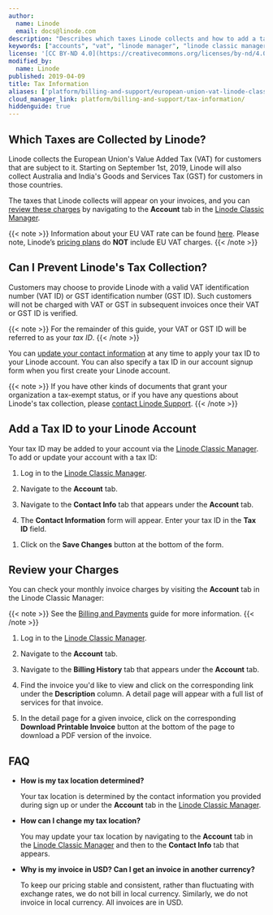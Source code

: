 ```yaml
---
author:
  name: Linode
  email: docs@linode.com
description: "Describes which taxes Linode collects and how to add a tax identification number to your account."
keywords: ["accounts", "vat", "linode manager", "linode classic manager", "manager", "taxes", "tax information", "usd", "vat id", "eu", "european union", "value added tax", "gst", "goods and services tax", "gst id", "tax id"]
license: '[CC BY-ND 4.0](https://creativecommons.org/licenses/by-nd/4.0)'
modified_by:
  name: Linode
published: 2019-04-09
title: Tax Information
aliases: ['platform/billing-and-support/european-union-vat-linode-classic-manager/']
cloud_manager_link: platform/billing-and-support/tax-information/
hiddenguide: true
---
```


##  Which Taxes are Collected by Linode?

Linode collects the European Union's Value Added Tax (VAT) for customers that are subject to it. Starting on September 1st, 2019, Linode will also collect Australia and India's Goods and Services Tax (GST) for customers in those countries.

The taxes that Linode collects will appear on your invoices, and you can [review these charges](#review-your-charges) by navigating to the **Account** tab in the [Linode Classic Manager](https://manager.linode.com).

{{< note >}}
Information about your EU VAT rate can be found [here](https://ec.europa.eu/taxation_customs/business/vat_en). Please note, Linode’s [pricing plans](/docs/platform/billing-and-support/billing-and-payments/#linode-cloud-hosting-and-backups) do **NOT** include EU VAT charges.
{{< /note >}}

## Can I Prevent Linode's Tax Collection?

Customers may choose to provide Linode with a valid VAT identification number (VAT ID) or GST identification number (GST ID). Such customers will not be charged with VAT or GST in subsequent invoices once their VAT or GST ID is verified.

{{< note >}}
For the remainder of this guide, your VAT or GST ID will be referred to as your *tax ID*.
{{< /note >}}

You can [update your contact information](#add-a-tax-id-to-your-linode-account) at any time to apply your tax ID to your Linode account. You can also specify a tax ID in our account signup form when you first create your Linode account.

{{< note >}}
If you have other kinds of documents that grant your organization a tax-exempt status, or if you have any questions about Linode's tax collection, please [contact Linode Support](/docs/platform/billing-and-support/support-classic-manager/#contacting-linode-support).
{{< /note >}}

## Add a Tax ID to your Linode Account

Your tax ID may be added to your account via the [Linode Classic Manager](https://manager.linode.com). To add or update your account with a tax ID:

1. Log in to the [Linode Classic Manager](https://manager.linode.com).

1. Navigate to the **Account** tab.

1. Navigate to the **Contact Info** tab that appears under the **Account** tab.

1. The **Contact Information** form will appear. Enter your tax ID in the **Tax ID** field.
<!-- The field is still labelled VAT Number in Classic Manager as of July 30, but that's going to be updated. -->

1. Click on the **Save Changes** button at the bottom of the form.

## Review your Charges

You can check your monthly invoice charges by visiting the **Account** tab in the Linode Classic Manager:

{{< note >}}
See the [Billing and Payments](/docs/platform/billing-and-support/billing-and-payments-classic-manager/) guide for more information.
{{< /note >}}

1. Log in to the [Linode Classic Manager](https://manager.linode.com).

1. Navigate to the **Account** tab.

1. Navigate to the **Billing History** tab that appears under the **Account** tab.

1. Find the invoice you'd like to view and click on the corresponding link under the **Description** column. A detail page will appear with a full list of services for that invoice.

1. In the detail page for a given invoice, click on the corresponding **Download Printable Invoice** button at the bottom of the page to download a PDF version of the invoice.

## FAQ

-   **How is my tax location determined?**

    Your tax location is determined by the contact information you provided during sign up or under the **Account** tab in the [Linode Classic Manager](https://manager.linode.com).

-   **How can I change my tax location?**

    You may update your tax location by navigating to the **Account** tab in the [Linode Classic Manager](https://manager.linode.com) and then to the **Contact Info** tab that appears.

-   **Why is my invoice in USD? Can I get an invoice in another currency?**

    To keep our pricing stable and consistent, rather than fluctuating with exchange rates, we do not bill in local currency. Similarly, we do not invoice in local currency. All invoices are in USD.